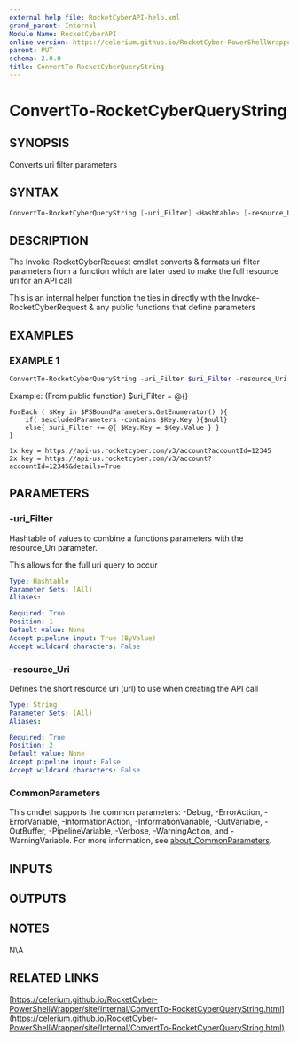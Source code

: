 ```yaml
---
external help file: RocketCyberAPI-help.xml
grand_parent: Internal
Module Name: RocketCyberAPI
online version: https://celerium.github.io/RocketCyber-PowerShellWrapper/site/Internal/ConvertTo-RocketCyberQueryString.html
parent: PUT
schema: 2.0.0
title: ConvertTo-RocketCyberQueryString
---
```


# ConvertTo-RocketCyberQueryString

## SYNOPSIS
Converts uri filter parameters

## SYNTAX

```powershell
ConvertTo-RocketCyberQueryString [-uri_Filter] <Hashtable> [-resource_Uri] <String> [<CommonParameters>]
```

## DESCRIPTION
The Invoke-RocketCyberRequest cmdlet converts & formats uri filter parameters
from a function which are later used to make the full resource uri for
an API call

This is an internal helper function the ties in directly with the
Invoke-RocketCyberRequest & any public functions that define parameters

## EXAMPLES

### EXAMPLE 1
```powershell
ConvertTo-RocketCyberQueryString -uri_Filter $uri_Filter -resource_Uri '/account'
```

Example: (From public function)
    $uri_Filter = @{}

    ForEach ( $Key in $PSBoundParameters.GetEnumerator() ){
        if( $excludedParameters -contains $Key.Key ){$null}
        else{ $uri_Filter += @{ $Key.Key = $Key.Value } }
    }

    1x key = https://api-us.rocketcyber.com/v3/account?accountId=12345
    2x key = https://api-us.rocketcyber.com/v3/account?accountId=12345&details=True

## PARAMETERS

### -uri_Filter
Hashtable of values to combine a functions parameters with
the resource_Uri parameter.

This allows for the full uri query to occur

```yaml
Type: Hashtable
Parameter Sets: (All)
Aliases:

Required: True
Position: 1
Default value: None
Accept pipeline input: True (ByValue)
Accept wildcard characters: False
```

### -resource_Uri
Defines the short resource uri (url) to use when creating the API call

```yaml
Type: String
Parameter Sets: (All)
Aliases:

Required: True
Position: 2
Default value: None
Accept pipeline input: False
Accept wildcard characters: False
```

### CommonParameters
This cmdlet supports the common parameters: -Debug, -ErrorAction, -ErrorVariable, -InformationAction, -InformationVariable, -OutVariable, -OutBuffer, -PipelineVariable, -Verbose, -WarningAction, and -WarningVariable. For more information, see [about_CommonParameters](http://go.microsoft.com/fwlink/?LinkID=113216).

## INPUTS

## OUTPUTS

## NOTES
N\A

## RELATED LINKS

[https://celerium.github.io/RocketCyber-PowerShellWrapper/site/Internal/ConvertTo-RocketCyberQueryString.html](https://celerium.github.io/RocketCyber-PowerShellWrapper/site/Internal/ConvertTo-RocketCyberQueryString.html)

